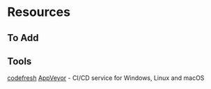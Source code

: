 # Resources

## To Add

## Tools
[codefresh](https://g.codefresh.io/projects/?isOnBoarding=true)
[AppVeyor](https://www.appveyor.com/) - CI/CD service for Windows, Linux and macOS
